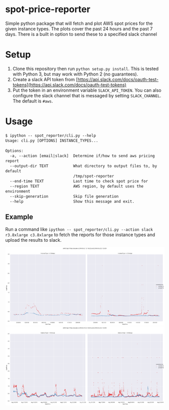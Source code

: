 # spot-price-reporter

Simple python package that will fetch and plot AWS spot prices for the given instance types. The
plots cover the past 24 hours and the past 7 days. There is a built in option to send these to a
specified slack channel

# Setup

1. Clone this repository then run `python setup.py install`. This is tested with Python 3, but may work
with Python 2 (no guarantees).
2. Create a slack API token from [https://api.slack.com/docs/oauth-test-tokens](https://api.slack.com/docs/oauth-test-tokens)
3. Put the token in an environment variable `SLACK_API_TOKEN`. You can also configure the slack
channel that is messaged by setting `SLACK_CHANNEL`. The default is `#aws`.

# Usage

```
$ ipython -- spot_reporter/cli.py --help
Usage: cli.py [OPTIONS] INSTANCE_TYPES...

Options:
  -a, --action [email|slack]  Determine if/how to send aws pricing report
  --output-dir TEXT           What directory to output files to, by default
                              /tmp/spot-reporter
  --end-time TEXT             Last time to check spot price for
  --region TEXT               AWS region, by default uses the environment
  --skip-generation           Skip file generation
  --help                      Show this message and exit.
```

## Example
Run a command like `ipython -- spot_reporter/cli.py --action slack r3.8xlarge c3.8xlarge` to fetch
the reports for those instance types and upload the results to slack.

![](examples/aws_spot_price_daily.png)
![](examples/aws_spot_price_weekly.png)

